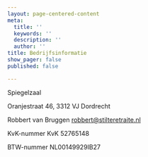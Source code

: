 ```yaml
---
layout: page-centered-content
meta:
  title: ''
  keywords: ''
  description: ''
  author: ''
title: Bedrijfsinformatie
show_pager: false
published: false

---
```

Spiegelzaal

Oranjestraat 46, 3312 VJ Dordrecht

Robbert van Bruggen robbert@stilteretraite.nl

KvK-nummer KvK 52765148

BTW-nummer NL00149929IB27